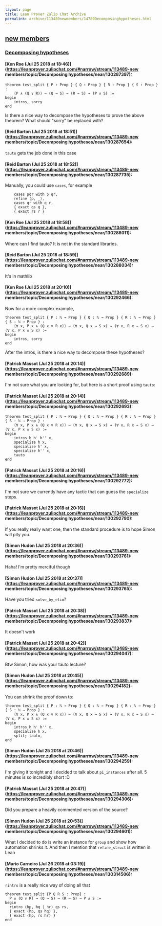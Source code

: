 ```yaml
---
layout: page
title: Lean Prover Zulip Chat Archive 
permalink: archive/113489newmembers/14789Decomposinghypotheses.html
---
```


## [new members](index.html)
### [Decomposing hypotheses](14789Decomposinghypotheses.html)

#### [Ken Roe (Jul 25 2018 at 18:46)](https://leanprover.zulipchat.com/#narrow/stream/113489-new members/topic/Decomposing hypotheses/near/130287397):
```lean
theorem test_split { P : Prop } { Q : Prop } { R : Prop } { S : Prop } :
    (P ∧ (Q ∨ R)) → (Q → S) → (R → S) → (P ∧ S) :=
begin
    intros, sorry
end
```
Is there a nice way to decompose the hypotheses to prove the above theorem?  What should "sorry" be replaced with?

#### [Reid Barton (Jul 25 2018 at 18:51)](https://leanprover.zulipchat.com/#narrow/stream/113489-new members/topic/Decomposing hypotheses/near/130287654):
`tauto` gets the job done in this case

#### [Reid Barton (Jul 25 2018 at 18:52)](https://leanprover.zulipchat.com/#narrow/stream/113489-new members/topic/Decomposing hypotheses/near/130287735):
Manually, you could use `cases`, for example
```lean
    cases pqr with p qr,
    refine ⟨p, _⟩,
    cases qr with q r,
    { exact qs q },
    { exact rs r }
```

#### [Ken Roe (Jul 25 2018 at 18:58)](https://leanprover.zulipchat.com/#narrow/stream/113489-new members/topic/Decomposing hypotheses/near/130288011):
Where can I find tauto?  It is not in the standard libraries.

#### [Reid Barton (Jul 25 2018 at 18:59)](https://leanprover.zulipchat.com/#narrow/stream/113489-new members/topic/Decomposing hypotheses/near/130288034):
It's in mathlib

#### [Ken Roe (Jul 25 2018 at 20:10)](https://leanprover.zulipchat.com/#narrow/stream/113489-new members/topic/Decomposing hypotheses/near/130292466):
Now for a more complex example,
```lean
theorem test_split { P : ℕ → Prop } { Q : ℕ → Prop } { R : ℕ → Prop } { S : ℕ → Prop } :
    (∀ x, P x ∧ (Q x ∨ R x)) → (∀ x, Q x → S x) → (∀ x, R x → S x) → (∀ x, P x ∧ S x) :=
begin
    intros, sorry
end
```
After the intros, is there a nice way to decompose these hypotheses?

#### [Patrick Massot (Jul 25 2018 at 20:14)](https://leanprover.zulipchat.com/#narrow/stream/113489-new members/topic/Decomposing hypotheses/near/130292689):
I'm not sure what you are looking for, but here is a short proof using `tauto`:

#### [Patrick Massot (Jul 25 2018 at 20:14)](https://leanprover.zulipchat.com/#narrow/stream/113489-new members/topic/Decomposing hypotheses/near/130292693):
```lean
theorem test_split { P : ℕ → Prop } { Q : ℕ → Prop } { R : ℕ → Prop } { S : ℕ → Prop } :
    (∀ x, P x ∧ (Q x ∨ R x)) → (∀ x, Q x → S x) → (∀ x, R x → S x) → (∀ x, P x ∧ S x) :=
begin
    intros h h' h'' x,
    specialize h x,
    specialize h' x,
    specialize h'' x,
    tauto
end
```

#### [Patrick Massot (Jul 25 2018 at 20:16)](https://leanprover.zulipchat.com/#narrow/stream/113489-new members/topic/Decomposing hypotheses/near/130292772):
I'm not sure we currently have any tactic that can guess the `specialize` steps.

#### [Patrick Massot (Jul 25 2018 at 20:16)](https://leanprover.zulipchat.com/#narrow/stream/113489-new members/topic/Decomposing hypotheses/near/130292790):
If you really really want one, then the standard procedure is to hope Simon will pity you.

#### [Simon Hudon (Jul 25 2018 at 20:36)](https://leanprover.zulipchat.com/#narrow/stream/113489-new members/topic/Decomposing hypotheses/near/130293761):
Haha! I'm pretty merciful though

#### [Simon Hudon (Jul 25 2018 at 20:37)](https://leanprover.zulipchat.com/#narrow/stream/113489-new members/topic/Decomposing hypotheses/near/130293765):
Have you tried `solve_by_elim`?

#### [Patrick Massot (Jul 25 2018 at 20:38)](https://leanprover.zulipchat.com/#narrow/stream/113489-new members/topic/Decomposing hypotheses/near/130293837):
It doesn't work

#### [Patrick Massot (Jul 25 2018 at 20:42)](https://leanprover.zulipchat.com/#narrow/stream/113489-new members/topic/Decomposing hypotheses/near/130294047):
Btw Simon, how was your tauto lecture?

#### [Simon Hudon (Jul 25 2018 at 20:45)](https://leanprover.zulipchat.com/#narrow/stream/113489-new members/topic/Decomposing hypotheses/near/130294182):
You can shrink the proof down to:

```lean
theorem test_split { P : ℕ → Prop } { Q : ℕ → Prop } { R : ℕ → Prop } { S : ℕ → Prop } :
    (∀ x, P x ∧ (Q x ∨ R x)) → (∀ x, Q x → S x) → (∀ x, R x → S x) → (∀ x, P x ∧ S x) :=
begin
    intros h h' h'' x,
    specialize h x, 
    split; tauto,
end
```

#### [Simon Hudon (Jul 25 2018 at 20:46)](https://leanprover.zulipchat.com/#narrow/stream/113489-new members/topic/Decomposing hypotheses/near/130294259):
I'm giving it tonight and I decided to talk about `pi_instances` after all. 5 minutes is so incredibly short :D

#### [Patrick Massot (Jul 25 2018 at 20:47)](https://leanprover.zulipchat.com/#narrow/stream/113489-new members/topic/Decomposing hypotheses/near/130294306):
Did you prepare a heavily commented version of the source?

#### [Simon Hudon (Jul 25 2018 at 20:53)](https://leanprover.zulipchat.com/#narrow/stream/113489-new members/topic/Decomposing hypotheses/near/130294601):
What I decided to do is write an instance for `group` and show how automation shrinks it. And then I mention that `refine_struct` is written in Lean

#### [Mario Carneiro (Jul 26 2018 at 03:19)](https://leanprover.zulipchat.com/#narrow/stream/113489-new members/topic/Decomposing hypotheses/near/130314506):
`rintro` is a really nice way of doing all that
```
theorem test_split {P Q R S : Prop} :
  P ∧ (Q ∨ R) → (Q → S) → (R → S) → P ∧ S :=
begin
  rintro ⟨hp, hq | hr⟩ qs rs,
  { exact ⟨hp, qs hq⟩ },
  { exact ⟨hp, rs hr⟩ }
end
```

